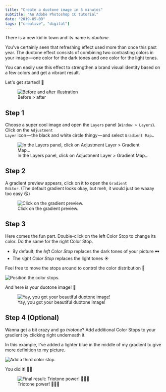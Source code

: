 ```yaml
---
title: "Create a duotone image in 5 minutes"
subtitle: "An Adobe Photoshop CC tutorial"
date: "2019-05-09"
tags: ["creative", "digital"]
---
```


There is a new kid in town and its name is _duotone_.

You've certainly seen that refreshing effect used more than once this past year. The duotone effect consists of combining two contrasting colors in your image — one color for the dark tones and one color for the light tones.

You can easily use this effect to strengthen a brand visual identity based on a few colors and get a vibrant result.

Let's get started! 🚀

<figure>
 <img src="/img/20190509-duotone-1.webp" alt="Before and after illustration" />
 <figcaption>
 Before > after
 </figcaption>
</figure>

## Step 1

Choose a super cool image and open the <code>Layers</code> panel (<code>Window > Layers</code>). Click on the <code>Adjustment Layer</code> icon — the black and white circle thingy — and select <code>Gradient Map…</code>

<figure>
 <img src="/img/20190509-duotone-2.webp" alt="In the Layers panel, click on Adjustment Layer > Gradient Map…" />
 <figcaption>
In the Layers panel, click on Adjustment Layer > Gradient Map…
 </figcaption>
</figure>

## Step 2

A gradient preview appears, click on it to open the <code>Gradient Editor</code>. (The default gradient looks okay, but meh, it would just be waaay too easy 😘)

<figure>
 <img src="/img/20190509-duotone-3.webp" alt="Click on the gradient preview." />
 <figcaption>
 Click on the gradient preview.
 </figcaption>
</figure>

## Step 3

Here comes the fun part. Double-click on the left Color Stop to change its color. Do the same for the right Color Stop.

- By default, the _left Color Stop_ replaces the dark tones of your picture 🕶
- The _right Color Stop_ replaces the light tones ☀

Feel free to move the stops around to control the color distribution 🎨

![Position the color stops.](/img/20190509-duotone-4.webp)

And here is your duotone image! 🎉

<figure>
 <img src="/img/20190509-duotone-5.webp" alt="Yay, you got your beautiful duotone image!" />
 <figcaption>
Yay, you got your beautiful duotone image!
 </figcaption>
</figure>

## Step 4 (Optional)

Wanna get a bit crazy and go _triotone_? Add additional Color Stops to your gradient by clicking right underneath it.

In this example, I've added a lighter blue in the middle of my gradient to give more definition to my picture.

![Add a third color stop.](/img/20190509-duotone-6.webp)

You did it! 💁‍♀️

<figure>
 <img src="/img/20190509-duotone-7.webp" alt="Final result: Triotone power! 💜💙🧡" />
 <figcaption>
Triotone power! 💜💙🧡 
</figcaption>
</figure>
